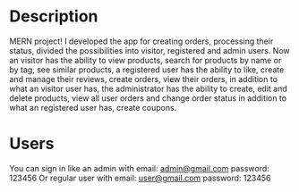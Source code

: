 # Description
MERN project!
I developed the app for creating orders, processing their status, divided the possibilities into visitor, registered and admin users. Now an visitor has the ability to view products, search for products by name or by tag, see similar products, a registered user has the ability to like, create and manage their reviews, create orders, view their orders, in addition to what an visitor user has, the administrator has the ability to create, edit and delete products, view all user orders and change order status in addition to what an registered user has, create coupons.

# Users
You can sign in like an admin with email: admin@gmail.com password: 123456
Or regular user with email: user@gmail.com password: 123456

